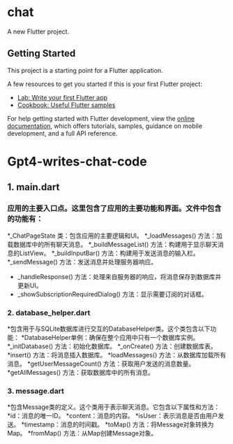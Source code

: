 # chat

A new Flutter project.

## Getting Started

This project is a starting point for a Flutter application.

A few resources to get you started if this is your first Flutter project:

- [Lab: Write your first Flutter app](https://docs.flutter.dev/get-started/codelab)
- [Cookbook: Useful Flutter samples](https://docs.flutter.dev/cookbook)

For help getting started with Flutter development, view the
[online documentation](https://docs.flutter.dev/), which offers tutorials,
samples, guidance on mobile development, and a full API reference.
# Gpt4-writes-chat-code

## 1. main.dart

### 应用的主要入口点。这里包含了应用的主要功能和界面。文件中包含的功能有：

*_ChatPageState 类：包含应用的主要逻辑和UI。
*_loadMessages() 方法：加载数据库中的所有聊天消息。
*_buildMessageList() 方法：构建用于显示聊天消息的ListView。
*_buildInputBar() 方法：构建用于发送消息的输入栏。
*_sendMessage() 方法：发送消息并处理服务器响应。
* _handleResponse() 方法：处理来自服务器的响应，将消息保存到数据库并更新UI。
* _showSubscriptionRequiredDialog() 方法：显示需要订阅的对话框。

### 2. database_helper.dart
*包含用于与SQLite数据库进行交互的DatabaseHelper类。这个类包含以下功能：
*DatabaseHelper单例：确保在整个应用中只有一个数据库实例。
*_initDatabase() 方法：初始化数据库。
*_onCreate() 方法：创建数据库表。
*insert() 方法：将消息插入数据库。
*loadMessages() 方法：从数据库加载所有消息。
*getUserMessageCount() 方法：获取用户发送的消息数量。
*getAllMessages() 方法：获取数据库中的所有消息。

### 3. message.dart
*包含Message类的定义。这个类用于表示聊天消息。它包含以下属性和方法：
*id：消息的唯一ID。
*content：消息的内容。
*isUser：表示消息是否由用户发送。
*timestamp：消息的时间戳。
*toMap() 方法：将Message对象转换为Map。
*fromMap() 方法：从Map创建Message对象。

